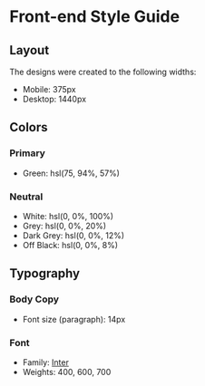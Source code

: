 # Front-end Style Guide

## Layout
The designs were created to the following widths:

- Mobile: 375px
- Desktop: 1440px

## Colors
### Primary

- Green: hsl(75, 94%, 57%)

### Neutral

- White: hsl(0, 0%, 100%)
- Grey: hsl(0, 0%, 20%)
- Dark Grey: hsl(0, 0%, 12%)
- Off Black: hsl(0, 0%, 8%)

## Typography

### Body Copy
- Font size (paragraph): 14px

### Font
- Family: [Inter](https://fonts.google.com/specimen/Inter)
- Weights: 400, 600, 700
